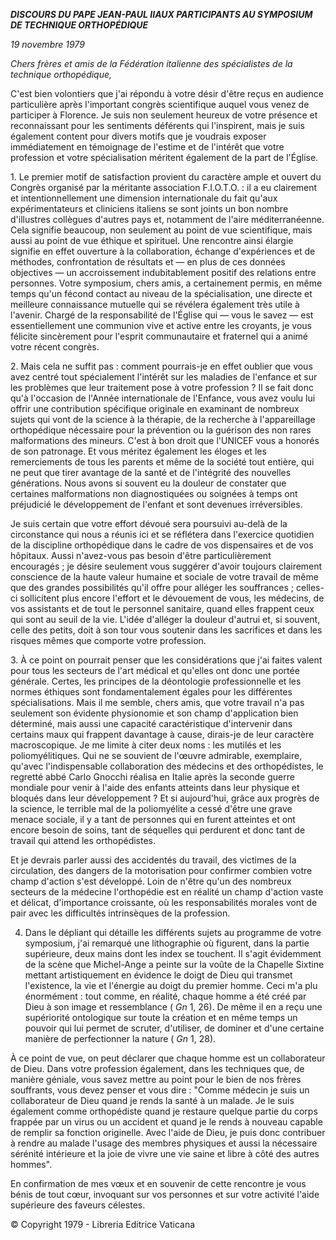 ***DISCOURS DU PAPE JEAN-PAUL II******AUX PARTICIPANTS AU SYMPOSIUM DE TECHNIQUE ORTHOPÉDIQUE***

*19 novembre 1979*

*Chers frères et amis de la Fédération italienne des spécialistes de la technique orthopédique,*

C'est bien volontiers que j'ai répondu à votre désir d'être reçus en audience particulière après l'important congrès scientifique auquel vous venez de participer à Florence. Je suis non seulement heureux de votre présence et reconnaissant pour les sentiments déférents qui l'inspirent, mais je suis également content pour divers motifs que je voudrais exposer immédiatement en témoignage de l'estime et de l'intérêt que votre profession et votre spécialisation méritent également de la part de l'Église.

1. Le premier motif de satisfaction provient du caractère ample et ouvert du Congrès organisé par la méritante association F.I.O.T.O. : il a eu clairement et intentionnellement une dimension internationale du fait qu'aux expérimentateurs et cliniciens italiens se sont joints un bon nombre d'illustres collègues d'autres pays et, notamment de l'aire méditerranéenne. Cela signifie beaucoup, non seulement au point de vue scientifique, mais aussi au point de vue éthique et spirituel. Une rencontre ainsi élargie signifie en effet ouverture à la collaboration, échange d'expériences et de méthodes, confrontation de résultats et — en plus de ces données objectives — un accroissement indubitablement positif des relations entre personnes. Votre symposium, chers amis, a certainement permis, en même temps qu'un fécond contact au niveau de la spécialisation, une directe et meilleure connaissance mutuelle qui se révélera également très utile à l'avenir. Chargé de la responsabilité de l'Église qui — vous le savez — est essentiellement une communion vive et active entre les croyants, je vous félicite sincèrement pour l'esprit communautaire et fraternel qui a animé votre récent congrès.

2. Mais cela ne suffit pas : comment pourrais-je en effet oublier que vous avez centré tout spécialement l'intérêt sur les maladies de l'enfance et sur les problèmes que leur traitement pose à votre profession ? Il se fait donc qu'à l'occasion de l'Année internationale de l'Enfance, vous avez voulu lui offrir une contribution spécifique originale en examinant de nombreux sujets qui vont de la science à la thérapie, de la recherche à l'appareillage orthopédique nécessaire pour la prévention ou la guérison des non rares malformations des mineurs. C'est à bon droit que l'UNICEF vous a honorés de son patronage. Et vous méritez également les éloges et les remerciements de tous les parents et même de la société tout entière, qui ne peut que tirer avantage de la santé et de l'intégrité des nouvelles générations. Nous avons si souvent eu la douleur de constater que certaines malformations non diagnostiquées ou soignées à temps ont préjudicié le développement de l'enfant et sont devenues irréversibles.

Je suis certain que votre effort dévoué sera poursuivi au-delà de la circonstance qui nous a réunis ici et se réflétera dans l'exercice quotidien de la discipline orthopédique dans le cadre de vos dispensaires et de vos hôpitaux. Aussi n'avez-vous pas besoin d'être particulièrement encouragés ; je désire seulement vous suggérer d'avoir toujours clairement conscience de la haute valeur humaine et sociale de votre travail de même que des grandes possibilités qu'il offre pour alléger les souffrances ; celles-ci sollicitent plus encore l'effort et le dévouement de vous, les médecins, de vos assistants et de tout le personnel sanitaire, quand elles frappent ceux qui sont au seuil de la vie. L'idée d'alléger la douleur d'autrui et, si souvent, celle des petits, doit à son tour vous soutenir dans les sacrifices et dans les risques mêmes que comporte votre profession.

3. À ce point on pourrait penser que les considérations que j'ai faites valent pour tous les secteurs de l'art médical et qu'elles ont donc une portée générale. Certes, les principes de la déontologie professionnelle et les normes éthiques sont fondamentalement égales pour les différentes spécialisations. Mais il me semble, chers amis, que votre travail n'a pas seulement son évidente physionomie et son champ d'application bien déterminé, mais aussi une capacité caractéristique d'intervenir dans certains maux qui frappent davantage à cause, dirais-je de leur caractère macroscopique. Je me limite à citer deux noms : les mutilés et les poliomyélitiques. Qui ne se souvient de l'œuvre admirable, exemplaire, qu'avec l'indispensable collaboration des médecins et des orthopédistes, le regretté abbé Carlo Gnocchi réalisa en Italie après la seconde guerre mondiale pour venir à l'aide des enfants atteints dans leur physique et bloqués dans leur développement ? Et si aujourd'hui, grâce aux progrès de la science, le terrible mal de la poliomyélite a cessé d'être une grave menace sociale, il y a tant de personnes qui en furent atteintes et ont encore besoin de soins, tant de séquelles qui perdurent et donc tant de travail qui attend les orthopédistes.

Et je devrais parler aussi des accidentés du travail, des victimes de la circulation, des dangers de la motorisation pour confirmer combien votre champ d'action s'est développé. Loin de n'être qu'un des nombreux secteurs de la médecine l'orthopédie est en réalité un champ d'action vaste et délicat, d'importance croissante, où les responsabilités morales vont de pair avec les difficultés intrinsèques de la profession.

4. Dans le dépliant qui détaille les différents sujets au programme de votre symposium, j'ai remarqué une lithographie où figurent, dans la partie supérieure, deux mains dont les index se touchent. Il s'agit évidemment de la scène que Michel-Ange a peinte sur la voûte de la Chapelle Sixtine mettant artistiquement en évidence le doigt de Dieu qui transmet l'existence, la vie et l'énergie au doigt du premier homme. Ceci m'a plu énormément : tout comme, en réalité, chaque homme a été créé par Dieu à son image et ressemblance ( *Gn* 1, 26). De même il en a reçu une supériorité ontologique sur toute la création et en même temps un pouvoir qui lui permet de scruter, d'utiliser, de dominer et d'une certaine manière de perfectionner la nature ( *Gn* 1, 28).

À ce point de vue, on peut déclarer que chaque homme est un collaborateur de Dieu. Dans votre profession également, dans les techniques que, de manière géniale, vous savez mettre au point pour le bien de nos frères souffrants, vous devez penser et vous dire : "Comme médecin je suis un collaborateur de Dieu quand je rends la santé à un malade. Je le suis également comme orthopédiste  quand je restaure quelque partie du corps frappée par un virus ou un accident et quand je le rends à nouveau capable de remplir sa fonction originelle. Avec l'aide de Dieu, je puis donc contribuer à rendre au malade l'usage des membres physiques et aussi la nécessaire sérénité intérieure et la joie de vivre une vie saine et libre à côté des autres hommes".

En confirmation de mes vœux et en souvenir de cette rencontre je vous bénis de tout cœur, invoquant sur vos personnes et sur votre activité l'aide supérieure des faveurs célestes.

© Copyright 1979 - Libreria Editrice Vaticana